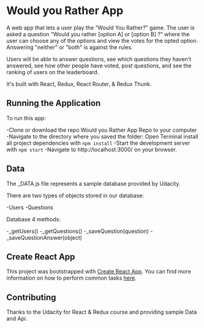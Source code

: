 # Would you Rather App

A web app that lets a user play the “Would You Rather?” game. The user is asked a question “Would you rather [option A] or [option B] ?” where the user can choose any of the options and view the votes for the opted option. Answering "neither" or "both" is against the rules.

Users will be able to answer questions, see which questions they haven’t answered, see how other people have voted, post questions, and see the ranking of users on the leaderboard. 

It's built with React, Redux, React Router, & Redux Thunk.

## Running the Application

To run this app:

-Clone or download the repo Would you Rather App Repo to your computer
-Navigate to the directory where you saved the folder: Open Terminal install all project dependencies with `npm install`
-Start the development server with `npm start`
-Navigate to http://localhost:3000/ on your browser.

## Data
The _DATA.js file represents a sample database provided by Udacity. 

There are two types of objects stored in our database:

-Users
-Questions

Database 4 methods:

-_getUsers()
-_getQuestions()
-_saveQuestion(question)
-_saveQuestionAnswer(object)

## Create React App

This project was bootstrapped with [Create React App](https://github.com/facebookincubator/create-react-app). You can find more information on how to perform common tasks [here](https://github.com/facebookincubator/create-react-app/blob/master/packages/react-scripts/template/README.md).

## Contributing

Thanks to the Udacity for React & Redux course and providing sample Data and Api.
